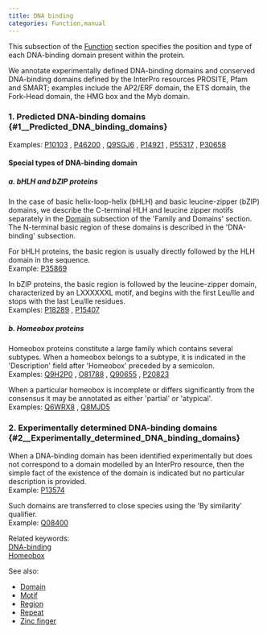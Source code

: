```yaml
---
title: DNA binding
categories: Function,manual
---
```


This subsection of the [Function](http://www.uniprot.org/help/function%5Fsection) section specifies the position and type of each DNA-binding domain present within the protein.

We annotate experimentally defined DNA-binding domains and conserved DNA-binding domains defined by the InterPro resources PROSITE, Pfam and SMART; examples include the AP2/ERF domain, the ETS domain, the Fork-Head domain, the HMG box and the Myb domain.

### 1. Predicted DNA-binding domains {\#1\_\_Predicted\_DNA\_binding\_domains}

Examples: [P10103](http://www.uniprot.org/uniprotkb/P10103#function) , [P46200](http://www.uniprot.org/uniprotkb/P46200#function) , [Q9SGJ6](http://www.uniprot.org/uniprotkb/Q9SGJ6#function) , [P14921](http://www.uniprot.org/uniprotkb/P14921#function) , [P55317](http://www.uniprot.org/uniprotkb/P55317#function) , [P30658](http://www.uniprot.org/uniprotkb/P30658#function)

#### Special types of DNA-binding domain

##### a. bHLH and bZIP proteins

In the case of basic helix-loop-helix (bHLH) and basic leucine-zipper (bZIP) domains, we describe the C-terminal HLH and leucine zipper motifs separately in the [Domain](http://www.uniprot.org/manual/domain) subsection of the 'Family and Domains' section. The N-terminal basic region of these domains is described in the 'DNA-binding' subsection.

For bHLH proteins, the basic region is usually directly followed by the HLH domain in the sequence.  
Example: [P35869](http://www.uniprot.org/uniprotkb/P35869#family%5Fand%5Fdomains)

In bZIP proteins, the basic region is followed by the leucine-zipper domain, characterized by an LXXXXXXL motif, and begins with the first Leu/Ile and stops with the last Leu/Ile residues.  
Examples: [P18289](http://www.uniprot.org/uniprotkb/P18289#family_and_domains) , [P15407](http://www.uniprot.org/uniprotkb/P15407#family_and_domains)

##### b. Homeobox proteins

Homeobox proteins constitute a large family which contains several subtypes. When a homeobox belongs to a subtype, it is indicated in the 'Description' field after 'Homeobox' preceded by a semicolon.  
Examples: [Q9H2P0](http://www.uniprot.org/uniprotkb/Q9H2P0#function) , [O81788](http://www.uniprot.org/uniprotkb/O81788#function) , [Q90655](http://www.uniprot.org/uniprotkb/Q90655#function) , [P20823](http://www.uniprot.org/uniprotkb/P20823#function)

When a particular homeobox is incomplete or differs significantly from the consensus it may be annotated as either 'partial' or 'atypical'.  
Examples: [Q6WRX8](http://www.uniprot.org/uniprotkb/Q6WRX8#function) , [Q8MJD5](http://www.uniprot.org/uniprotkb/Q8MJD5#function)

### 2. Experimentally determined DNA-binding domains {\#2\_\_Experimentally\_determined\_DNA\_binding\_domains}

When a DNA-binding domain has been identified experimentally but does not correspond to a domain modelled by an InterPro resource, then the simple fact of the existence of the domain is indicated but no particular description is provided.  
Example: [P13574](http://www.uniprot.org/uniprotkb/P13574#function)

Such domains are transferred to close species using the 'By similarity' qualifier.  
Example: [Q08400](http://www.uniprot.org/uniprotkb/Q08400#function)

Related keywords:  
[DNA-binding](http://www.uniprot.org/keywords/238)  
[Homeobox](http://www.uniprot.org/keywords/371)

See also:

-   [Domain](http://www.uniprot.org/help/domain)
-   [Motif](http://www.uniprot.org/help/motif)
-   [Region](http://www.uniprot.org/help/region)
-   [Repeat](http://www.uniprot.org/help/repeat)
-   [Zinc finger](http://www.uniprot.org/help/zn%5Ffing)
